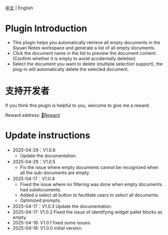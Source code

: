 [中文](./README_zh_CN.md) | English

# Plugin Introduction
- This plugin helps you automatically retrieve all empty documents in the Siyuan Notes workspace and generate a list of all empty documents.
- Click the document name in the list to preview the document content. (Confirm whether it is empty to avoid accidentally deletion)
- Select the document you want to delete (multiple selection support), the plug-in will automatically delete the selected document.

# 支持开发者

If you think this plugin is helpful to you, welcome to give me a reward.

Reward address: [🌹Reward](https://cooperative-ferry-4dc.notion.site/SY-1e4c50d8b56c80eab1bacea41839be69)

# Update instructions
- 2025-04-29：V1.0.6
    - Update the documentation.
- 2025-04-29：V1.0.5
    - Fix the issue where empty documents cannot be recognized when all the sub-documents are empty.
- 2025-04-17：V1.0.4
    - Fixed the issue where no filtering was done when empty documents had subdocuments.
    - Added a select all button to facilitate users to select all documents.
    - Optimized prompts.
- 2025-04-17：V1.0.3 Update the documentation.
- 2025-04-17: V1.0.2 Fixed the issue of identifying widget pallet blocks as empty.
- 2025-04-16: V1.0.1 fixed some issues.
- 2025-04-16: V1.0.0 initial version.